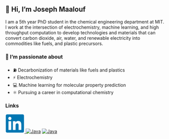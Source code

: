 ## 👋 Hi, I’m Joseph Maalouf

I am a 5th year PhD student in the chemical engineering department at MIT.  I work at the intersection of electrochemistry, machine learning, and high throughput computation to develop technologies and materials that can convert carbon dioxide, air, water, and renewable electricity into commodities like fuels, and plastic precursors.

### 👀 I’m passionate about

- ⛽   Decarbonization of materials like fuels and plastics
-  ⚡   Electrochemistry
- 💻   Machine learning for molecular property prediction
- ⚛️   Pursuing a career in computational chemistry

### Links <br>


  [<img src="https://github.com/devicons/devicon/blob/master/icons/linkedin/linkedin-original.svg" title="LinkedIn" alt="LinkedIn" width="60" height="60"/> ](https://www.linkedin.com/in/josephmaalouf/) <nbsp>
  [<img src="https://github.com/gilbarbara/logos/blob/master/logos/google-gmail.svg" title="LinkedIn" alt="Java" width="60" height="60"/>](mailto:jmaalouf230@gmail.com) <nbsp>
 [<img src="https://upload.wikimedia.org/wikipedia/commons/c/c7/Google_Scholar_logo.svg" title="LinkedIn" alt="Java" width="60" height="60"/>](https://scholar.google.com/citations?hl=en&view_op=list_works&gmla=AJsN-F7u1qZIEOJ1JkA1dOKanulqZjjbJFQLrEXU7UClMhM8lhTu4vtGmgoTEZPjY-g3svJ49f2_NTRWBu2LQcfZDUuf9Ci-UA&user=CL5GmO0AAAAJ)


<!---
jmaalouf23/jmaalouf23 is a ✨ special ✨ repository because its `README.md` (this file) appears on your GitHub profile.
You can click the Preview link to take a look at your changes.
--->
